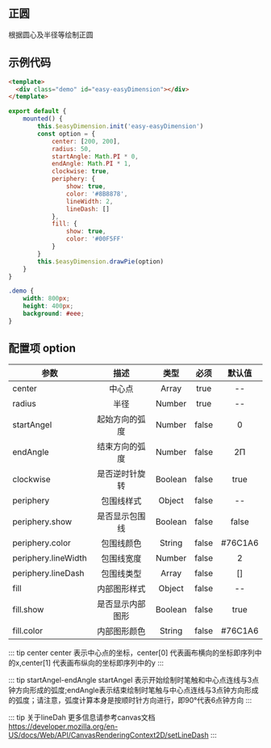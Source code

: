 ## 正圆
<p>根据圆心及半径等绘制正圆</p>
<template>
  <div class="demo" id="easy-easyDimension"></div>
</template>

<script>
import EasyDimension from "../../packages/mark/index.js"
const easyDimension = new EasyDimension()
export default {
  mounted() {
    easyDimension.init('easy-easyDimension')
    const option = {
        center: [200, 200],
        radius: 50,
        startAngle: Math.PI * 0,
        endAngle: Math.PI * 0.5,
        clockwise: true,
        periphery: {
            show: true,
            color: '#8B8878',
            lineWidth: 5,
            lineDash: []
        },
        fill: {
            show: true,
            color: '#00EE00'
        }
    }
    easyDimension.drawPie(option)
  }
}
</script>

<style>
.demo {
  width: 800px;
  height: 400px;
  background: #eee;
}
</style>

## 示例代码
```html
<template>
  <div class="demo" id="easy-easyDimension"></div>
</template>
```
```js
export default {
    mounted() {
        this.$easyDimension.init('easy-easyDimension')
        const option = {
            center: [200, 200],
            radius: 50,
            startAngle: Math.PI * 0,
            endAngle: Math.PI * 1,
            clockwise: true,
            periphery: {
                show: true,
                color: '#8B8878',
                lineWidth: 2,
                lineDash: []
            },
            fill: {
                show: true,
                color: '#00F5FF'
            }
        }
        this.$easyDimension.drawPie(option)
    }
}
```
```css
.demo {
    width: 800px;
    height: 400px;
    background: #eee; 
}
```

## 配置项 option
|  参数                   | 描述                 |类型    | 必须   |    默认值           |
| ---------------------- |:--------------------:|:------:|:------:|:------------------:|
|center                  |中心点                 |Array   |true    |         --         |
|radius                  |半径                  |Number   |true    |         --         |
|startAngel              |起始方向的弧度         |Number   |false   |         0          |
|endAngle                |结束方向的弧度         |Number   |false   |         2Π         |
|clockwise               |是否逆时针旋转         |Boolean  |false   |         true        |
|periphery              |包围线样式             |Object  |false   |         --         |
|periphery.show          |是否显示包围线         |Boolean  |false   |        false       |
|periphery.color         |包围线颜色             |String   |false   |        #76C1A6     |
|periphery.lineWidth     |包围线宽度             |Number  |false   |        2           |
|periphery.lineDash      |包围线类型             |Array   |false   |        []           |
|fill                    |内部图形样式           |Object   |false   |        --          |
|fill.show               |是否显示内部图形       |Boolean  |false   |        true        |
|fill.color              |内部图形颜色           |String   |false   |        #76C1A6     |


::: tip center
center 表示中心点的坐标，center[0] 代表画布横向的坐标即序列中的x,center[1] 代表画布纵向的坐标即序列中的y
:::

::: tip startAngel-endAngle
startAngel 表示开始绘制时笔触和中心点连线与3点钟方向形成的弧度;endAngle表示结束绘制时笔触与中心点连线与3点钟方向形成的弧度；请注意，弧度计算本身是按顺时针方向进行，即90°代表6点钟方向
:::

::: tip
关于lineDah 更多信息请参考canvas文档 
<https://developer.mozilla.org/en-US/docs/Web/API/CanvasRenderingContext2D/setLineDash>
:::